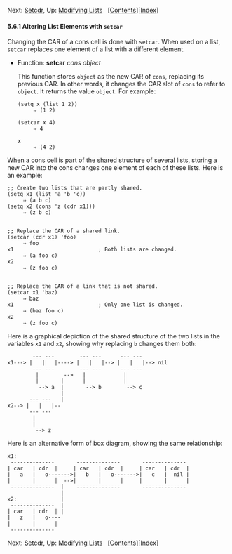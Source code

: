 <!-- This is the GNU Emacs Lisp Reference Manual
corresponding to Emacs version 27.2.

Copyright (C) 1990-1996, 1998-2021 Free Software Foundation,
Inc.

Permission is granted to copy, distribute and/or modify this document
under the terms of the GNU Free Documentation License, Version 1.3 or
any later version published by the Free Software Foundation; with the
Invariant Sections being "GNU General Public License," with the
Front-Cover Texts being "A GNU Manual," and with the Back-Cover
Texts as in (a) below.  A copy of the license is included in the
section entitled "GNU Free Documentation License."

(a) The FSF's Back-Cover Text is: "You have the freedom to copy and
modify this GNU manual.  Buying copies from the FSF supports it in
developing GNU and promoting software freedom." -->

<!-- Created by GNU Texinfo 6.7, http://www.gnu.org/software/texinfo/ -->

Next: [Setcdr](Setcdr.html), Up: [Modifying Lists](Modifying-Lists.html)   \[[Contents](index.html#SEC_Contents "Table of contents")]\[[Index](Index.html "Index")]

#### 5.6.1 Altering List Elements with `setcar`

Changing the CAR of a cons cell is done with `setcar`. When used on a list, `setcar` replaces one element of a list with a different element.

*   Function: **setcar** *cons object*

    This function stores `object` as the new CAR of `cons`, replacing its previous CAR. In other words, it changes the CAR slot of `cons` to refer to `object`. It returns the value `object`. For example:

        (setq x (list 1 2))
             ⇒ (1 2)

    <!---->

        (setcar x 4)
             ⇒ 4

    <!---->

        x
             ⇒ (4 2)

When a cons cell is part of the shared structure of several lists, storing a new CAR into the cons changes one element of each of these lists. Here is an example:

    ;; Create two lists that are partly shared.
    (setq x1 (list 'a 'b 'c))
         ⇒ (a b c)
    (setq x2 (cons 'z (cdr x1)))
         ⇒ (z b c)

```
```

    ;; Replace the CAR of a shared link.
    (setcar (cdr x1) 'foo)
         ⇒ foo
    x1                           ; Both lists are changed.
         ⇒ (a foo c)
    x2
         ⇒ (z foo c)

```
```

    ;; Replace the CAR of a link that is not shared.
    (setcar x1 'baz)
         ⇒ baz
    x1                           ; Only one list is changed.
         ⇒ (baz foo c)
    x2
         ⇒ (z foo c)

Here is a graphical depiction of the shared structure of the two lists in the variables `x1` and `x2`, showing why replacing `b` changes them both:

            --- ---        --- ---      --- ---
    x1---> |   |   |----> |   |   |--> |   |   |--> nil
            --- ---        --- ---      --- ---
             |        -->   |            |
             |       |      |            |
              --> a  |       --> b        --> c
                     |
           --- ---   |
    x2--> |   |   |--
           --- ---
            |
            |
             --> z

Here is an alternative form of box diagram, showing the same relationship:

    x1:
     --------------       --------------       --------------
    | car   | cdr  |     | car   | cdr  |     | car   | cdr  |
    |   a   |   o------->|   b   |   o------->|   c   |  nil |
    |       |      |  -->|       |      |     |       |      |
     --------------  |    --------------       --------------
                     |
    x2:              |
     --------------  |
    | car   | cdr  | |
    |   z   |   o----
    |       |      |
     --------------

Next: [Setcdr](Setcdr.html), Up: [Modifying Lists](Modifying-Lists.html)   \[[Contents](index.html#SEC_Contents "Table of contents")]\[[Index](Index.html "Index")]
